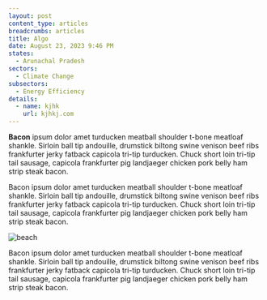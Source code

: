 ```yaml
---
layout: post
content_type: articles
breadcrumbs: articles
title: Algo
date: August 23, 2023 9:46 PM
states:
  - Arunachal Pradesh
sectors:
  - Climate Change
subsectors:
  - Energy Efficiency
details:
  - name: kjhk
    url: kjhkj.com
---
```

**Bacon** ipsum dolor amet turducken meatball shoulder t-bone meatloaf shankle. Sirloin ball tip andouille, drumstick biltong swine venison beef ribs frankfurter jerky fatback capicola tri-tip turducken. Chuck short loin tri-tip tail sausage, capicola frankfurter pig landjaeger chicken pork belly ham strip steak bacon.

Bacon ipsum dolor amet turducken meatball shoulder t-bone meatloaf shankle. Sirloin ball tip andouille, drumstick biltong swine venison beef ribs frankfurter jerky fatback capicola tri-tip turducken. Chuck short loin tri-tip tail sausage, capicola frankfurter pig landjaeger chicken pork belly ham strip steak bacon.

![beach](/uploads/5799681703_57b8703f24_k.jpg "beach")

Bacon ipsum dolor amet turducken meatball shoulder t-bone meatloaf shankle. Sirloin ball tip andouille, drumstick biltong swine venison beef ribs frankfurter jerky fatback capicola tri-tip turducken. Chuck short loin tri-tip tail sausage, capicola frankfurter pig landjaeger chicken pork belly ham strip steak bacon.